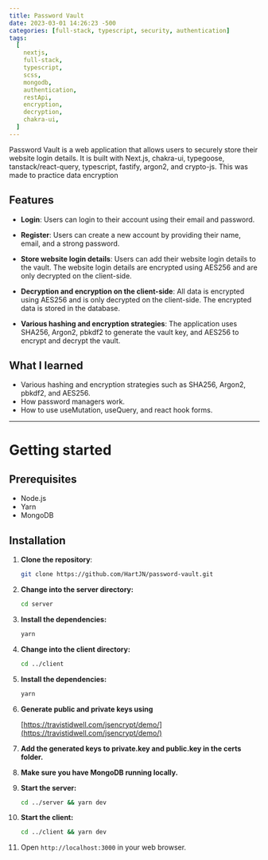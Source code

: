```yaml
---
title: Password Vault
date: 2023-03-01 14:26:23 -500
categories: [full-stack, typescript, security, authentication]
tags:
  [
    nextjs,
    full-stack,
    typescript,
    scss,
    mongodb,
    authentication,
    restApi,
    encryption,
    decryption,
    chakra-ui,
  ]
---
```


Password Vault is a web application that allows users to securely store their website login details. It is built with Next.js, chakra-ui, typegoose, tanstack/react-query, typescript, fastify, argon2, and crypto-js. This was made to practice data encryption

## Features

- **Login**: Users can login to their account using their email and password.

- **Register**: Users can create a new account by providing their name, email, and a strong password.
- **Store website login details**: Users can add their website login details to the vault. The website login details are encrypted using AES256 and are only decrypted on the client-side.
- **Decryption and encryption on the client-side**: All data is encrypted using AES256 and is only decrypted on the client-side. The encrypted data is stored in the database.
- **Various hashing and encryption strategies**: The application uses SHA256, Argon2, pbkdf2 to generate the vault key, and AES256 to encrypt and decrypt the vault.

## What I learned

- Various hashing and encryption strategies such as SHA256, Argon2, pbkdf2, and AES256.
- How password managers work.
- How to use useMutation, useQuery, and react hook forms.

---

# Getting started

## Prerequisites

- Node.js
- Yarn
- MongoDB

## Installation

1. **Clone the repository**:

   ```bash
   git clone https://github.com/HartJN/password-vault.git
   ```

2. **Change into the server directory:**

   ```bash
   cd server
   ```

3. **Install the dependencies:**

   ```bash
   yarn
   ```

4. **Change into the client directory:**

   ```bash
   cd ../client
   ```

5. **Install the dependencies:**

   ```bash
   yarn
   ```

6. **Generate public and private keys using**

   [https://travistidwell.com/jsencrypt/demo/](https://travistidwell.com/jsencrypt/demo/)

7. **Add the generated keys to private.key and public.key in the certs folder.**

8. **Make sure you have MongoDB running locally.**

9. **Start the server:**

   ```bash
   cd ../server && yarn dev
   ```

10. **Start the client:**

    ```bash
    cd ../client && yarn dev
    ```

11. Open `http://localhost:3000` in your web browser.
